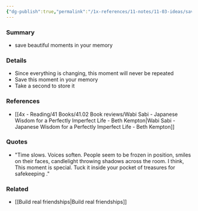 ```yaml
---
{"dg-publish":true,"permalink":"/1x-references/11-notes/11-03-ideas/save-beautiful-and-special-moments-in-your-memory/","title":"Save beautiful and special moments in your memory","created":"2022-11-08T18:09:57.000+03:00","updated":"2025-07-08T20:30:13.809+03:00"}
---
```



### Summary
- save beautiful moments in your memory

### Details
- Since everything is changing, this moment will never be repeated
- Save this moment in your memory
- Take a second to store it

### References
- [[4x - Reading/41 Books/41.02 Book reviews/Wabi Sabi - Japanese Wisdom for a Perfectly Imperfect Life - Beth Kempton\|Wabi Sabi - Japanese Wisdom for a Perfectly Imperfect Life - Beth Kempton]]

### Quotes
- "Time slows. Voices soften. People seem to be frozen in position, smiles on their faces, candlelight throwing shadows across the room. I think, This moment is special. Tuck it inside your pocket of treasures for safekeeping ."

### Related
- [[Build real friendships\|Build real friendships]]
